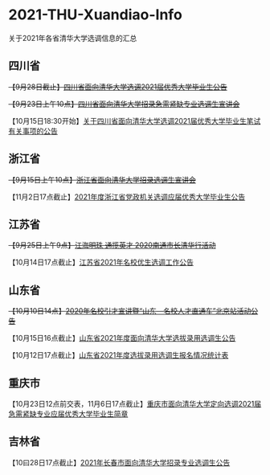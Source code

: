 # 2021-THU-Xuandiao-Info
关于2021年各省清华大学选调信息的汇总

## 四川省
~~【9月28日截止】[四川省面向清华大学选调2021届优秀大学毕业生公告](http://career.cic.tsinghua.edu.cn/xsglxt/f/jyxt/anony/showZwxx?zpxxid=200775230)~~

~~【9月23日上午10点】[四川省面向清华大学招录急需紧缺专业选调生宣讲会](https://mp.weixin.qq.com/s?__biz=MzUyMjc4NjA4Nw==&mid=2247502989&idx=1&sn=bcc10544deb0fe2a81c26816f5ebbc4b&chksm=f9c408c5ceb381d3e95bcc5b1930bf6558b9ba451a939d0f96d35f34a30b232a2354af8db2c3&scene=126&sessionid=1600689389&key=63a44cb9590dbb5c7a408822c1f74a0780e3e57bb042a99a46686ec13e9f26e3845f8a7cb9dd3bdec7f516d42b1832de1c0cb23bb968b901be5e791287afb33c8054438399c9097c055b9e41e8033bd33f5a886f9b32adbdc2ea45677c9b9018de63d08e978d9daf2df0cff64b14e4bcc6e4e49d4df08c039ace2c6734a789f2&ascene=1&uin=MTg4NzI4ODg4MQ%3D%3D&devicetype=Windows+10+x64&version=62090538&lang=zh_CN&exportkey=AWETm%2FZN2hJv0NT%2BuAWlw9Q%3D&pass_ticket=5HzI1xWo%2Ffg18hs4BPJIo6sH%2FmAR5rXLg1YqQvhJajvL%2BLk4pwP1MR82AkU6LvgR&wx_header=0)~~

【10月15日18:30开始】[关于四川省面向清华大学选调2021届优秀大学毕业生笔试有关事项的公告](http://career.cic.tsinghua.edu.cn/xsglxt/f/jyxt/anony/showZwxx?zpxxid=208713251)

## 浙江省
~~【9月15日上午10点】[浙江省面向清华大学招录选调生宣讲会](http://career.cic.tsinghua.edu.cn/xsglxt/f/jyxt/anony/showZwxx?zpxxid=200736287)~~

【11月2日17点截止】[2021年度浙江省党政机关选调应届优秀大学毕业生公告](http://career.cic.tsinghua.edu.cn/xsglxt/f/jyxt/anony/showZwxx?zpxxid=205396829)

## 江苏省
~~【9月25日上午9点】[江海明珠 通揽英才 2020南通市长清华行活动](http://career.cic.tsinghua.edu.cn/xsglxt/f/jyxt/anony/showZwxx?zpxxid=203158228)~~

【10月14日17点截止】[江苏省2021年名校优生选调工作公告](http://career.cic.tsinghua.edu.cn/xsglxt/f/jyxt/anony/showZwxx?zpxxid=204305002)

## 山东省
~~【10月10日14点】[2020年名校引才宣讲暨“山东—名校人才直通车”北京站活动公告](http://career.cic.tsinghua.edu.cn/xsglxt/f/jyxt/anony/showZwxx?zpxxid=205396827)~~

【10月15日16点截止】[山东省2021年度面向清华大学选拔录用选调生公告](http://career.cic.tsinghua.edu.cn/xsglxt/f/jyxt/anony/showZwxx?zpxxid=206673240)

【10月12日17点截止】[山东省2021年度选拔录用选调生报名情况统计表](http://career.cic.tsinghua.edu.cn/xsglxt/f/jyxt/anony/showZwxx?zpxxid=208453664)

## 重庆市
【10月23日12点前交表，11月6日17点截止】[重庆市面向清华大学定向选调2021届急需紧缺专业应届优秀大学毕业生简章](http://career.cic.tsinghua.edu.cn/xsglxt/f/jyxt/anony/showZwxx?zpxxid=208713253)

## 吉林省
【10曰28日17点截止】[2021年长春市面向清华大学招录专业选调生公告](http://career.cic.tsinghua.edu.cn/xsglxt/f/jyxt/anony/showZwxx?zpxxid=209382129)

